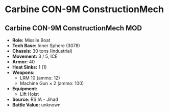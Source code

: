 # Carbine CON-9M ConstructionMech
## Carbine CON-9M ConstructionMech MOD
- **Role:** Missile Boat
- **Tech Base:** Inner Sphere (3078)
- **Chassis:** 30 tons (Industrial)
- **Movement:** 3 / 5, ICE
- **Armor:** 40
- **Heat Sinks:** 1 (1)
- **Weapons:**
  - LRM 10 (ammo: 12)
  - Machine Gun × 2 (ammo: 100)
- **Equipment:**
  - Lift Hoist
- **Source:** RS IA - Jihad
- **Battle Value:** unknown

